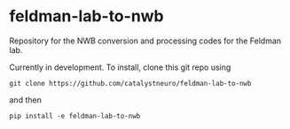# feldman-lab-to-nwb
Repository for the NWB conversion and processing codes for the Feldman lab.

Currently in development. To install, clone this git repo using
```
git clone https://github.com/catalystneuro/feldman-lab-to-nwb
```
and then
```
pip install -e feldman-lab-to-nwb
```

